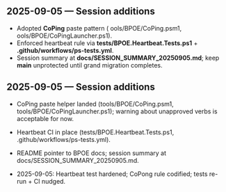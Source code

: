 ## 2025-09-05 — Session additions
- Adopted **CoPing** paste pattern (	ools/BPOE/CoPing.psm1, 	ools/BPOE/CoPingLauncher.ps1).
- Enforced heartbeat rule via **tests/BPOE.Heartbeat.Tests.ps1** + **.github/workflows/ps-tests.yml**.
- Session summary at **docs/SESSION_SUMMARY_20250905.md**; keep **main** unprotected until grand migration completes.
## 2025-09-05 — Session additions
- CoPing paste helper landed (tools/BPOE/CoPing.psm1, tools/BPOE/CoPingLauncher.ps1); warning about unapproved verbs is acceptable for now.
- Heartbeat CI in place (tests/BPOE.Heartbeat.Tests.ps1, .github/workflows/ps-tests.yml).
- README pointer to BPOE docs; session summary at docs/SESSION_SUMMARY_20250905.md.

- 2025-09-05: Heartbeat test hardened; CoPong rule codified; tests re-run + CI nudged.

